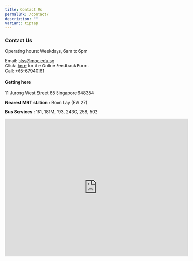 ```yaml
---
title: Contact Us
permalink: /contact/
description: ""
variant: tiptap
---
```

<h3><strong>Contact Us</strong></h3><p>Operating hours: Weekdays, 6am to 6pm</p><p>Email: <a href="mailto:blss@moe.edu.sg" rel="noopener noreferrer nofollow" target="_blank">blss@moe.edu.sg</a><br>Click: <a href="https://www.boonlaysec.moe.edu.sg/online-feedback-form/" rel="noopener noreferrer nofollow" target="_blank">here</a>&nbsp;for the Online Feedback Form.<br>Call: <a href="tel:+6567940161" rel="noopener noreferrer nofollow" target="_blank">+65-67940161</a></p><h4><strong>Getting here</strong></h4><p>11 Jurong West Street 65 Singapore 648354</p><p><strong>Nearest MRT station :</strong> Boon Lay (EW 27)</p><p><strong>Bus Services : </strong>181, 181M, 193, 243G, 258, 502</p><div class="iframe-wrapper"><iframe style="border:0;" height="450" width="600" allowfullscreen="true" frameborder="0" src="https://www.google.com/maps/embed?pb=!1m18!1m12!1m3!1d3988.7217959823197!2d103.69969831475404!3d1.3433220990202652!2m3!1f0!2f0!3f0!3m2!1i1024!2i768!4f13.1!3m3!1m2!1s0x31da0f94472b6373%3A0xce93286b8d47d49d!2sBoon%20Lay%20Secondary%20School!5e0!3m2!1sen!2ssg!4v1671694736555!5m2!1sen!2ssg"></iframe></div><p><br></p><p></p>